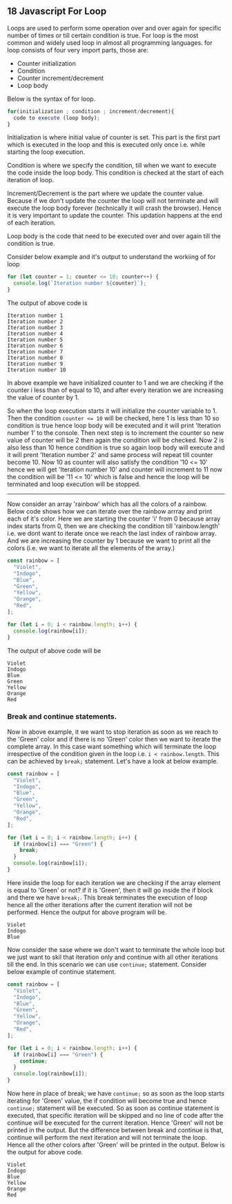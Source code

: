 ## 18 Javascript For Loop

Loops are used to perform some operation over and over again for specific number of times or till certain condition is true. For loop is the most common and widely used loop in almost all programming languages. for loop consists of four very import parts, those are:

- Counter initialization
- Condition
- Counter increment/decrement
- Loop body

Below is the syntax of for loop.

```javascript
for(initialization ; condition ; increment/decrement){
  code to execute (loop body);
}
```

Initialization is where initial value of counter is set. This part is the first part which is executed in the loop and this is executed only once i.e. while starting the loop execution.

Condition is where we specify the condition, till when we want to execute the code inside the loop body. This condition is checked at the start of each iteration of loop.

Increment/Decrement is the part where we update the counter value. Because if we don't update the counter the loop will not terminate and will execute the loop body forever (technically it will crash the browser). Hence it is very important to update the counter. This updation happens at the end of each iteration.

Loop body is the code that need to be executed over and over again till the condition is true.

Consider below example and it's output to understand the workiing of for loop

```javascript
for (let counter = 1; counter <= 10; counter++) {
  console.log(`Iteration number ${counter}`);
}
```

The output of above code is

```
Iteration number 1
Iteration number 2
Iteration number 3
Iteration number 4
Iteration number 5
Iteration number 6
Iteration number 7
Iteration number 8
Iteration number 9
Iteration number 10
```

In above example we have initialized counter to 1 and we are checking if the counter i less than of equal to 10, and after every iteration we are increasing the value of counter by 1.

So when the loop execution starts it will initialize the counter variable to 1. Then the condition `counter <= 10` will be checked, here 1 is less than 10 so condition is true hence loop body will be executed and it will print 'Iteration number 1' to the console. Then next step is to increment the counter so new value of counter will be 2 then again the condition will be checked. Now 2 is also less than 10 hence condition is true so again loop body will execute and it will prent 'Iteration number 2' and same process will repeat till counter become 10. Now 10 as counter will also satisfy the condition '10 <= 10' hence we will get 'Iteration number 10' and counter will increment to 11 now the condition will be '11 <= 10' which is false and hence the loop will be terminated and loop execution will be stopped.

<hr>

Now consider an array 'rainbow' which has all the colors of a rainbow. Below code shows how we can iterate over the rainbow arrray and print each of it's color. Here we are starting the counter 'i' from 0 because array index starts from 0, then we are checking the condition till 'rainbow.length' i.e. we dont want to iterate once we reach the last index of rainbow array. And we are increasing the counter by 1 because we want to print all the colors (i.e. we want to iterate all the elements of the array.)

```javascript
const rainbow = [
  "Violet",
  "Indogo",
  "Blue",
  "Green",
  "Yellow",
  "Orange",
  "Red",
];

for (let i = 0; i < rainbow.length; i++) {
  console.log(rainbow[i]);
}
```

The output of above code will be

```
Violet
Indogo
Blue
Green
Yellow
Orange
Red
```

### Break and continue statements.

Now in above example, it we want to stop iteration as soon as we reach to the 'Green' color and if there is no 'Green' color then we want to iterate the complete array. In this case want something which will terminate the loop irrespective of the condition given in the loop i.e. `i < rainbow.length`. This can be achieved by `break;` statement. Let's have a look at below example.

```javascript
const rainbow = [
  "Violet",
  "Indogo",
  "Blue",
  "Green",
  "Yellow",
  "Orange",
  "Red",
];

for (let i = 0; i < rainbow.length; i++) {
  if (rainbow[i] === "Green") {
    break;
  }
  console.log(rainbow[i]);
}
```

Here inside the loop for each iteration we are checking if the array element is equal to 'Green' or not? if it is 'Green', then it will go inside the if block and there we have `break;`. This break terminates the execution of loop hence all the other iterations after the current iteration will not be performed. Hence the output for above program will be.

```
Violet
Indogo
Blue
```

Now consider the sase where we don't want to terminate the whole loop but we just want to skil that iteration only and continue with all other iterations till the end. In this scenario we can use `continue;` statement. Consider below example of continue statement.

```javascript
const rainbow = [
  "Violet",
  "Indogo",
  "Blue",
  "Green",
  "Yellow",
  "Orange",
  "Red",
];

for (let i = 0; i < rainbow.length; i++) {
  if (rainbow[i] === "Green") {
    continue;
  }
  console.log(rainbow[i]);
}
```

Now here in place of break; we have `continue;` so as soon as the loop starts iterating for 'Green' value, the if condition will become true and hence `continue;` statement will be executed. So as soon as continue statement is executed, that specific iteration will be skipped and no line of code after the continue will be executed for the current iteration. Hence 'Green' will not be printed in the output. But the difference between break and continue is that, continue will perform the next iteration and will not terminate the loop. Hence all the other colors after 'Green' will be printed in the output.
Below is the output for above code.

```
Violet
Indogo
Blue
Yellow
Orange
Red
```
